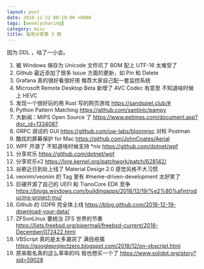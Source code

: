 ```yaml
---
layout: post
date: 2018-12-22 00:19:00 +0800
tags: [weeklysharing]
category: misc
title: 每周分享第 3 期
---
```


因为 DDL ，咕了一小会。

1. 被 Windows 保存为 Unicode 文件坑了 BOM 配上 UTF-16 太难受了
2. Github 最近添加了很多 Issue 方面的更新，如 Pin 和 Delete
3. Grafana 真的很好看很好用 推荐大家自己配一套监控系统
4. Microsoft Remote Desktop Beta 新增了 AVC Codec 有意思 不知道啥时候上 HEVC
5. 发现一个很好玩的用 Rust 写的网页游戏 https://sandspiel.club/#
6. Python Pattern Matching https://github.com/santinic/pampy
7. 大新闻：MIPS Open Source 了 https://www.eetimes.com/document.asp?doc_id=1334087
8. GRPC 调试的 GUI https://github.com/uw-labs/bloomrpc 对标 Postman
9. 酷炫的屏幕保护 for Mac https://github.com/JohnCoates/Aerial
10. WPF 开源了 不知道啥时候支持 *nix https://github.com/dotnet/wpf
11. 分享欢乐 https://github.com/dotnet/wpf
12. 分享欢乐x2 https://lore.kernel.org/patchwork/patch/628142/
13. 谷歌近日到处上线了 Material Design 2.0 感觉风格不大习惯
14. veonim/veonim 的 Tag 里有 #meme-driven-development 太好笑了
15. 巨硬开源了自己的 UEFI 和 TianoCore EDK 竞争 https://blogs.windows.com/buildingapps/2018/12/19/%e2%80%afintroducing-project-mu/
16. Github 的 GDPR 完全体上线 https://blog.github.com/2018-12-19-download-your-data/
17. ZFSonLinux 要统治 ZFS 世界的节奏 https://lists.freebsd.org/pipermail/freebsd-current/2018-December/072422.html
18. VBScript 真的是太多漏洞了 满目疮痍 https://googleprojectzero.blogspot.com/2018/12/on-vbscript.html
19. 原来取名真的这么草率的吗 我也想买一个了 https://www.solidot.org/story?sid=59028
